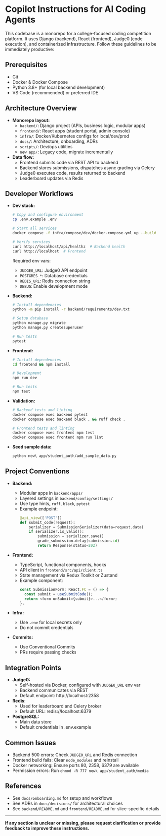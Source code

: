 # Copilot Instructions for AI Coding Agents

This codebase is a monorepo for a college-focused coding competition platform. It uses Django (backend), React (frontend), Judge0 (code execution), and containerized infrastructure. Follow these guidelines to be immediately productive:

## Prerequisites
- Git
- Docker & Docker Compose
- Python 3.8+ (for local backend development)
- VS Code (recommended) or preferred IDE

## Architecture Overview
- **Monorepo layout:**
  - `backend/`: Django project (APIs, business logic, modular apps)
  - `frontend/`: React apps (student portal, admin console)
  - `infra/`: Docker/Kubernetes configs for local/dev/prod
  - `docs/`: Architecture, onboarding, ADRs
  - `scripts/`: Dev/ops utilities
  - `new app/`: Legacy code, migrate incrementally
- **Data flow:**
  - Frontend submits code via REST API to backend
  - Backend stores submissions, dispatches async grading via Celery
  - Judge0 executes code, results returned to backend
  - Leaderboard updates via Redis

## Developer Workflows
- **Dev stack:**
  ```bash
  # Copy and configure environment
  cp .env.example .env

  # Start all services
  docker compose -f infra/compose/dev/docker-compose.yml up --build

  # Verify services
  curl http://localhost/api/healthz  # Backend health
  curl http://localhost  # Frontend
  ```

  Required env vars:
  - `JUDGE0_URL`: Judge0 API endpoint
  - `POSTGRES_*`: Database credentials
  - `REDIS_URL`: Redis connection string
  - `DEBUG`: Enable development mode

- **Backend:**
  ```bash
  # Install dependencies
  python -m pip install -r backend/requirements/dev.txt

  # Setup database
  python manage.py migrate
  python manage.py createsuperuser

  # Run tests
  pytest
  ```

- **Frontend:**
  ```bash
  # Install dependencies
  cd frontend && npm install

  # Development
  npm run dev

  # Run tests
  npm test
  ```

- **Validation:**
  ```bash
  # Backend tests and linting
  docker compose exec backend pytest
  docker compose exec backend black . && ruff check .

  # Frontend tests and linting
  docker compose exec frontend npm test
  docker compose exec frontend npm run lint
  ```

- **Seed sample data:**
  ```bash
  python new\ app/student_auth/add_sample_data.py
  ```

## Project Conventions
- **Backend:**
  - Modular apps in `backend/apps/`
  - Layered settings in `backend/config/settings/`
  - Use type hints, `ruff`, `black`, `pytest`
  - Example endpoint:
    ```python
    @api_view(['POST'])
    def submit_code(request):
        serializer = SubmissionSerializer(data=request.data)
        if serializer.is_valid():
            submission = serializer.save()
            grade_submission.delay(submission.id)
            return Response(status=202)
    ```

- **Frontend:**
  - TypeScript, functional components, hooks
  - API client in `frontend/src/api/client.ts`
  - State management via Redux Toolkit or Zustand
  - Example component:
    ```typescript
    const SubmissionForm: React.FC = () => {
      const submit = useSubmitCode();
      return <form onSubmit={submit}>...</form>;
    };
    ```

- **Infra:**
  - Use `.env` for local secrets only
  - Do not commit credentials
- **Commits:**
  - Use Conventional Commits
  - PRs require passing checks

## Integration Points
- **Judge0:**
  - Self-hosted via Docker, configured with `JUDGE0_URL` env var
  - Backend communicates via REST
  - Default endpoint: http://localhost:2358
- **Redis:**
  - Used for leaderboard and Celery broker
  - Default URL: redis://localhost:6379
- **PostgreSQL:**
  - Main data store
  - Default credentials in .env.example

## Common Issues
- Backend 500 errors: Check `JUDGE0_URL` and Redis connection
- Frontend build fails: Clear `node_modules` and reinstall
- Docker networking: Ensure ports 80, 2358, 6379 are available
- Permission errors: Run `chmod -R 777 new\ app/student_auth/media`

## References
- See `docs/onboarding.md` for setup and workflows
- See ADRs in `docs/decisions/` for architectural choices
- See `backend/README.md` and `frontend/README.md` for slice-specific details

---

**If any section is unclear or missing, please request clarification or provide feedback to improve these instructions.**
